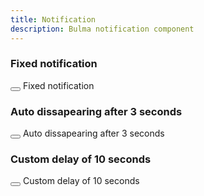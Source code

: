 ```yaml
---
title: Notification
description: Bulma notification component
---
```


### Fixed notification

<div data-controller="notification" class="notification fixed is-success">
  <button data-action="notification#close" class="delete"></button>
  Fixed notification
</div>

### Auto dissapearing after 3 seconds

<div data-controller="notification" class="notification is-success">
  <button data-action="notification#close" class="delete"></button>
  Auto dissapearing after 3 seconds
</div>

### Custom delay of 10 seconds

<div data-controller="notification" data-notification-delay-value="10000" class="notification is-success">
  <button data-action="notification#close" class="delete"></button>
  Custom delay of 10 seconds
</div>
